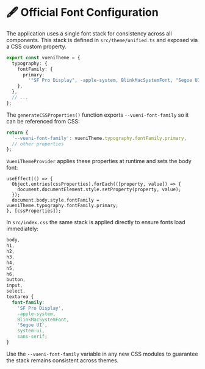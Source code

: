 # 🖋️ Official Font Configuration

The application uses a single font stack for consistency across all components. This stack is defined in `src/theme/unified.ts` and exposed via a CSS custom property.

```ts
export const vueniTheme = {
  typography: {
    fontFamily: {
      primary:
        '"SF Pro Display", -apple-system, BlinkMacSystemFont, "Segoe UI", system-ui, sans-serif',
    },
  },
  // ...
};
```

The `generateCSSProperties()` function exports `--vueni-font-family` so it can be referenced from CSS:

```ts
return {
  '--vueni-font-family': vueniTheme.typography.fontFamily.primary,
  // other properties
};
```

`VueniThemeProvider` applies these properties at runtime and sets the body font:

```tsx
useEffect(() => {
  Object.entries(cssProperties).forEach(([property, value]) => {
    document.documentElement.style.setProperty(property, value);
  });
  document.body.style.fontFamily = vueniTheme.typography.fontFamily.primary;
}, [cssProperties]);
```

In `src/index.css` the same stack is applied directly to ensure fonts load immediately:

```css
body,
h1,
h2,
h3,
h4,
h5,
h6,
button,
input,
select,
textarea {
  font-family:
    'SF Pro Display',
    -apple-system,
    BlinkMacSystemFont,
    'Segoe UI',
    system-ui,
    sans-serif;
}
```

Use the `--vueni-font-family` variable in any new CSS modules to guarantee the stack remains consistent across themes.
